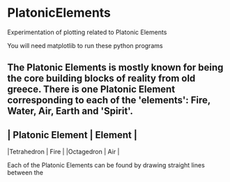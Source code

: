 # PlatonicElements
Experimentation of plotting related to Platonic Elements

You will need matplotlib to run these python programs

The Platonic Elements is mostly known for being the core building blocks of reality from old greece.
There is one Platonic Element corresponding to each of the 'elements': Fire, Water, Air, Earth and 'Spirit'.
------------------------------
| Platonic Element | Element |
------------------------------
|Tetrahedron       | Fire    |
|Octagedron        | Air     |

Each of the Platonic Elements can be found by drawing straight lines between the
